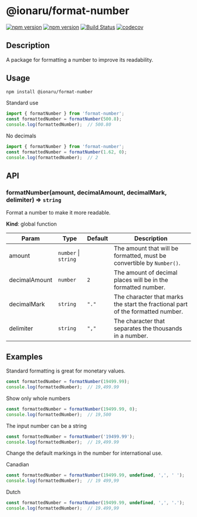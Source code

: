 # @ionaru/format-number

[![npm version](https://img.shields.io/npm/v/@ionaru/format-number.svg?style=for-the-badge)](https://www.npmjs.com/package/@ionaru/format-number)
[![npm version](https://img.shields.io/npm/v/@ionaru/format-number/next.svg?style=for-the-badge)](https://www.npmjs.com/package/@ionaru/format-number/v/next)
[![Build Status](https://img.shields.io/travis/Ionaru/format-number/master.svg?style=for-the-badge)](https://travis-ci.org/Ionaru/format-number)
[![codecov](https://img.shields.io/codecov/c/github/Ionaru/format-number/master.svg?style=for-the-badge)](https://codecov.io/gh/Ionaru/format-number)

## Description
A package for formatting a number to improve its readability.

## Usage
```bash
npm install @ionaru/format-number
```

Standard use
```typescript
import { formatNumber } from 'format-number';
const formattedNumber = formatNumber(500.8);
console.log(formattedNumber);  // 500.80
```

No decimals
```typescript
import { formatNumber } from 'format-number';
const formattedNumber = formatNumber(1.62, 0);
console.log(formattedNumber);  // 2
```

## API
### formatNumber(amount, decimalAmount, decimalMark, delimiter) ⇒ <code>string</code>
Format a number to make it more readable.

**Kind**: global function  

| Param | Type | Default | Description |
| --- | --- | --- | --- |
| amount | <code>number</code> \| <code>string</code> |  | The amount that will be formatted, must be convertible by `Number()`. |
| decimalAmount | <code>number</code> | <code>2</code> | The amount of decimal places will be in the formatted number. |
| decimalMark | <code>string</code> | <code>&quot;.&quot;</code> | The character that marks the start the fractional part of the formatted number. |
| delimiter | <code>string</code> | <code>&quot;,&quot;</code> | The character that separates the thousands in a number. |

## Examples
Standard formatting is great for monetary values.
```typescript
const formattedNumber = formatNumber(19499.99);
console.log(formattedNumber);  // 19,499.99
```

Show only whole numbers
```typescript
const formattedNumber = formatNumber(19499.99, 0);
console.log(formattedNumber);  // 19,500
```

The input number can be a string
```typescript
const formattedNumber = formatNumber('19499.99');
console.log(formattedNumber);  // 19,499.99
```

Change the default markings in the number for international use.

Canadian
```typescript
const formattedNumber = formatNumber(19499.99, undefined, ',', ' ');
console.log(formattedNumber);  // 19 499,99
```

Dutch
```typescript
const formattedNumber = formatNumber(19499.99, undefined, ',', '.');
console.log(formattedNumber);  // 19.499,99
```
